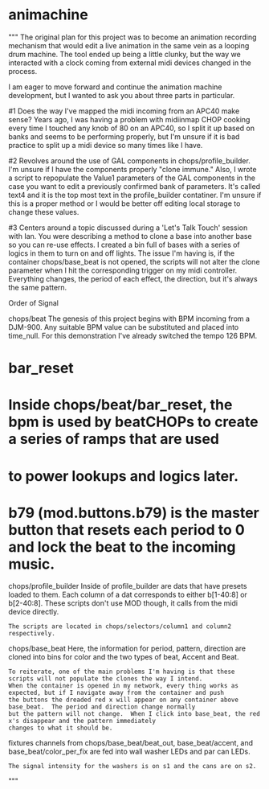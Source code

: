 # animachine
"""
The original plan for this project was to become an animation recording mechanism that would edit a
live animation in the same vein as a looping drum machine.  The tool ended up being a little clunky,
but the way we interacted with a clock coming from external midi devices changed in the process.

I am eager to move forward and continue the animation machine development, but I wanted to ask you
about three parts in particular.

#1 Does the way I've mapped the midi incoming from an APC40 make sense?  Years ago, I was having a 
problem with midiinmap CHOP cooking every time I touched any knob of 80 on an APC40, so I split it up
based on banks and seems to be performing properly, but I'm unsure if it is bad practice to split up a
midi device so many times like I have.

#2 Revolves around the use of GAL components in chops/profile_builder.  I'm unsure if I have the components properly "clone immune."
Also, I wrote a script to repopulate the Value1 parameters of the GAL components in the case you want to edit
a previously confirmed bank of parameters.  It's called text4 and it is the top most text in the profile_builder contatiner.
I'm unsure if this is a proper method or I would be better off editing local storage to change these values.

#3 Centers around a topic discussed during a 'Let's Talk Touch' session with Ian.  You were describing a
method to clone a base into another base so you can re-use effects.  I created a bin full of bases with a
series of logics in them to turn on and off lights.  The issue I'm having is, if the container
chops/base_beat is not opened, the scripts will not alter the clone parameter when I hit the corresponding
trigger on my midi controller.  Everything changes, the period of each effect, the direction, but it's 
always the same pattern.

Order of Signal

chops/beat
	The genesis of this project begins with BPM incoming from a DJM-900.  Any suitable BPM value can be substituted
	and placed into time_null.  For this demonstration I've already switched the tempo 126 BPM.

#	bar_reset
#		Inside chops/beat/bar_reset, the bpm is used by beatCHOPs to create a series of ramps that are used
#		to power lookups and logics later.

#		b79 (mod.buttons.b79) is the master button that resets each period to 0 and lock the beat to the incoming music.

chops/profile_builder
	Inside of profile_builder are dats that have presets loaded to them.  Each column of a dat corresponds
	to either b[1-40:8]	or b[2-40:8].  These scripts don't use MOD though, it calls from the midi device directly.  

	The scripts are located in chops/selectors/column1 and column2 respectively.

	 

chops/base_beat
	Here, the information for period, pattern, direction are cloned into bins for color and the two types of beat, 
	Accent and Beat.

	To reiterate, one of the main problems I'm having is that these scripts will not populate the clones the way I intend.
	When the container is opened in my network, every thing works as expected, but if I navigate away from the container and push
	the buttons the dreaded red x will appear on any container above base_beat.  The period and direction change normally
	but the pattern will not change.  When I click into base_beat, the red x's disappear and the pattern immediately 
	changes to what it should be.

fixtures
	channels from chops/base_beat/beat_out, base_beat/accent, and base_beat/color_per_fix are fed into  wall washer LEDs and
	par can LEDs.

	The signal intensity for the washers is on s1 and the cans are on s2.  

"""




